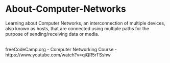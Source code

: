 # About-Computer-Networks
Learning about Computer Networks, an interconnection of multiple devices, also known as hosts, that are connected using multiple paths for the purpose of sending/receiving data or media.

<br>
freeCodeCamp.org - Computer Networking Course - https://www.youtube.com/watch?v=qiQR5rTSshw
